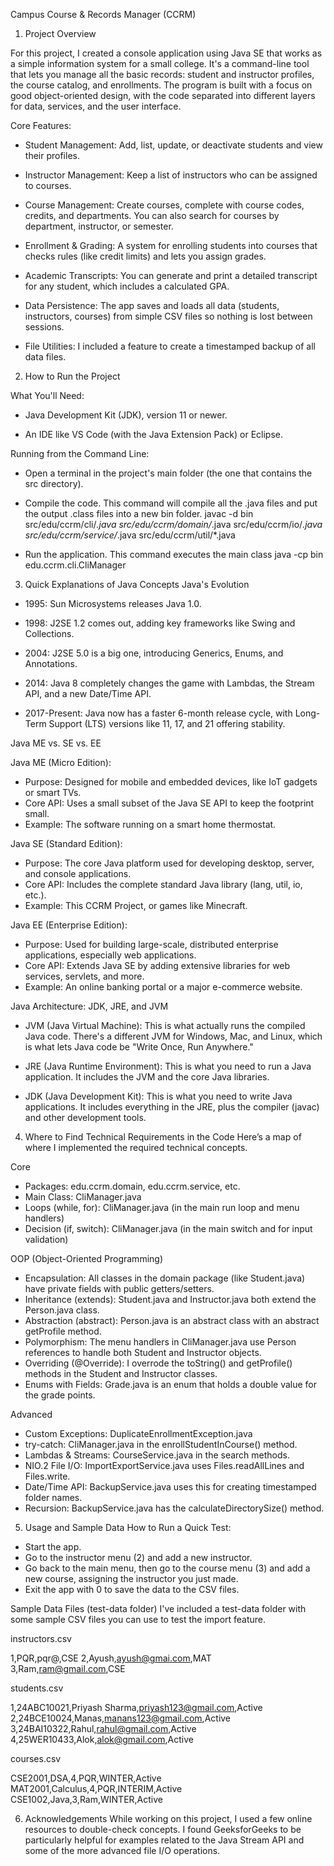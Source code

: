 Campus Course & Records Manager (CCRM)

1. Project Overview

For this project, I created a console application using Java SE that works as a simple information system for a small college. It's a command-line tool that lets you manage all the basic records: student and instructor profiles, the course catalog, and enrollments.
The program is built with a focus on good object-oriented design, with the code separated into different layers for data, services, and the user interface.

Core Features:

- Student Management: Add, list, update, or deactivate students and view their profiles.

- Instructor Management: Keep a list of instructors who can be assigned to courses.

- Course Management: Create courses, complete with course codes, credits, and departments. You can also search for courses by department, instructor, or semester.

- Enrollment & Grading: A system for enrolling students into courses that checks rules (like credit limits) and lets you assign grades.

- Academic Transcripts: You can generate and print a detailed transcript for any student, which includes a calculated GPA.

- Data Persistence: The app saves and loads all data (students, instructors, courses) from simple CSV files so nothing is lost between sessions.

- File Utilities: I included a feature to create a timestamped backup of all data files.


2. How to Run the Project

What You'll Need:
- Java Development Kit (JDK), version 11 or newer.

- An IDE like VS Code (with the Java Extension Pack) or Eclipse.

Running from the Command Line:

- Open a terminal in the project's main folder (the one that contains the src directory).

- Compile the code. This command will compile all the .java files and put the output .class files into a new bin folder.
javac -d bin src/edu/ccrm/cli/*.java src/edu/ccrm/domain/*.java src/edu/ccrm/io/*.java src/edu/ccrm/service/*.java src/edu/ccrm/util/*.java

- Run the application. This command executes the main class
java -cp bin edu.ccrm.cli.CliManager


3. Quick Explanations of Java Concepts
Java's Evolution

- 1995: Sun Microsystems releases Java 1.0.

- 1998: J2SE 1.2 comes out, adding key frameworks like Swing and Collections.

- 2004: J2SE 5.0 is a big one, introducing Generics, Enums, and Annotations.

- 2014: Java 8 completely changes the game with Lambdas, the Stream API, and a new Date/Time API.

- 2017-Present: Java now has a faster 6-month release cycle, with Long-Term Support (LTS) versions like 11, 17, and 21 offering stability.

Java ME vs. SE vs. EE

Java ME (Micro Edition):

- Purpose: Designed for mobile and embedded devices, like IoT gadgets or smart TVs.
- Core API: Uses a small subset of the Java SE API to keep the footprint small.
- Example: The software running on a smart home thermostat.

Java SE (Standard Edition):

- Purpose: The core Java platform used for developing desktop, server, and console applications.
- Core API: Includes the complete standard Java library (lang, util, io, etc.).
- Example: This CCRM Project, or games like Minecraft.

Java EE (Enterprise Edition):

- Purpose: Used for building large-scale, distributed enterprise applications, especially web applications.
- Core API: Extends Java SE by adding extensive libraries for web services, servlets, and more.
- Example: An online banking portal or a major e-commerce website.

Java Architecture: JDK, JRE, and JVM

- JVM (Java Virtual Machine): This is what actually runs the compiled Java code. There's a different JVM for Windows, Mac, and Linux, which is what lets Java code be "Write Once, Run Anywhere."

- JRE (Java Runtime Environment): This is what you need to run a Java application. It includes the JVM and the core Java libraries.

- JDK (Java Development Kit): This is what you need to write Java applications. It includes everything in the JRE, plus the compiler (javac) and other development tools.


4. Where to Find Technical Requirements in the Code
Here’s a map of where I implemented the required technical concepts.

Core

- Packages: edu.ccrm.domain, edu.ccrm.service, etc.
- Main Class: CliManager.java
- Loops (while, for): CliManager.java (in the main run loop and menu handlers)
- Decision (if, switch): CliManager.java (in the main switch and for input validation)

OOP (Object-Oriented Programming)

- Encapsulation: All classes in the domain package (like Student.java) have private fields with public getters/setters.
- Inheritance (extends): Student.java and Instructor.java both extend the Person.java class.
- Abstraction (abstract): Person.java is an abstract class with an abstract getProfile method.
- Polymorphism: The menu handlers in CliManager.java use Person references to handle both Student and Instructor objects.
- Overriding (@Override): I overrode the toString() and getProfile() methods in the Student and Instructor classes.
- Enums with Fields: Grade.java is an enum that holds a double value for the grade points.

Advanced

- Custom Exceptions: DuplicateEnrollmentException.java
- try-catch: CliManager.java in the enrollStudentInCourse() method.
- Lambdas & Streams: CourseService.java in the search methods.
- NIO.2 File I/O: ImportExportService.java uses Files.readAllLines and Files.write.
- Date/Time API: BackupService.java uses this for creating timestamped folder names.
- Recursion: BackupService.java has the calculateDirectorySize() method.


5. Usage and Sample Data
How to Run a Quick Test:

- Start the app.
- Go to the instructor menu (2) and add a new instructor.
- Go back to the main menu, then go to the course menu (3) and add a new course, assigning the instructor you just made.
- Exit the app with 0 to save the data to the CSV files.

Sample Data Files (test-data folder)
I've included a test-data folder with some sample CSV files you can use to test the import feature.

instructors.csv

1,PQR,pqr@,CSE
2,Ayush,ayush@gmai.com,MAT
3,Ram,ram@gmail.com,CSE


students.csv

1,24ABC10021,Priyash Sharma,priyash123@gmail.com,Active
2,24BCE10024,Manas,manans123@gmail.com,Active
3,24BAI10322,Rahul,rahul@gmail.com,Active
4,25WER10433,Alok,alok@gmail.com,Active


courses.csv

CSE2001,DSA,4,PQR,WINTER,Active
MAT2001,Calculus,4,PQR,INTERIM,Active
CSE1002,Java,3,Ram,WINTER,Active


6. Acknowledgements
While working on this project, I used a few online resources to double-check concepts. I found GeeksforGeeks to be particularly helpful for examples related to the Java Stream API and some of the more advanced file I/O operations.
